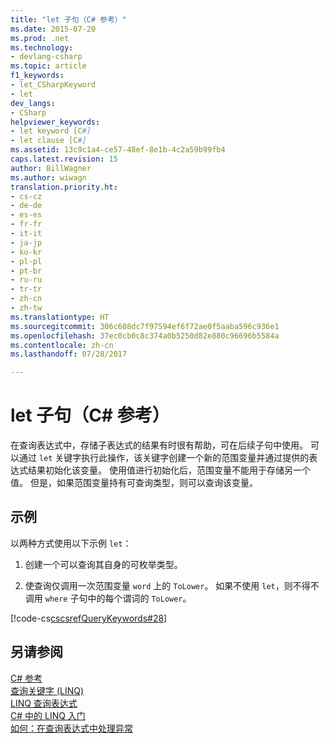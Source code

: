 ```yaml
---
title: "let 子句（C# 参考）"
ms.date: 2015-07-20
ms.prod: .net
ms.technology:
- devlang-csharp
ms.topic: article
f1_keywords:
- let_CSharpKeyword
- let
dev_langs:
- CSharp
helpviewer_keywords:
- let keyword [C#]
- let clause [C#]
ms.assetid: 13c9c1a4-ce57-48ef-8e1b-4c2a59b99fb4
caps.latest.revision: 15
author: BillWagner
ms.author: wiwagn
translation.priority.ht:
- cs-cz
- de-de
- es-es
- fr-fr
- it-it
- ja-jp
- ko-kr
- pl-pl
- pt-br
- ru-ru
- tr-tr
- zh-cn
- zh-tw
ms.translationtype: HT
ms.sourcegitcommit: 306c608dc7f97594ef6f72ae0f5aaba596c936e1
ms.openlocfilehash: 37ec0cb0c8c374a0b5250d82e880c96696b5584a
ms.contentlocale: zh-cn
ms.lasthandoff: 07/28/2017

---
```

# <a name="let-clause-c-reference"></a>let 子句（C# 参考）
在查询表达式中，存储子表达式的结果有时很有帮助，可在后续子句中使用。 可以通过 `let` 关键字执行此操作，该关键字创建一个新的范围变量并通过提供的表达式结果初始化该变量。 使用值进行初始化后，范围变量不能用于存储另一个值。 但是，如果范围变量持有可查询类型，则可以查询该变量。  
  
## <a name="example"></a>示例  
 以两种方式使用以下示例 `let`：  
  
1.  创建一个可以查询其自身的可枚举类型。  
  
2.  使查询仅调用一次范围变量 `word` 上的 `ToLower`。 如果不使用 `let`，则不得不调用 `where` 子句中的每个谓词的 `ToLower`。  
  
 [!code-cs[cscsrefQueryKeywords#28](../../../csharp/language-reference/keywords/codesnippet/CSharp/let-clause_1.cs)]  
  
## <a name="see-also"></a>另请参阅  
 [C# 参考](../../../csharp/language-reference/index.md)   
 [查询关键字 (LINQ)](../../../csharp/language-reference/keywords/query-keywords.md)   
 [LINQ 查询表达式](../../../csharp/programming-guide/linq-query-expressions/index.md)   
 [C# 中的 LINQ 入门](../../../csharp/programming-guide/concepts/linq/getting-started-with-linq.md)   
 [如何：在查询表达式中处理异常](../../../csharp/programming-guide/linq-query-expressions/how-to-handle-exceptions-in-query-expressions.md)

